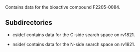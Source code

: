 Contains data for the bioactive compound F2205-0084.

## Subdirectories

- cside/ contains data for the C-side search space on rv1821.

- nside/ contains data for the N-side search space on rv1821.

